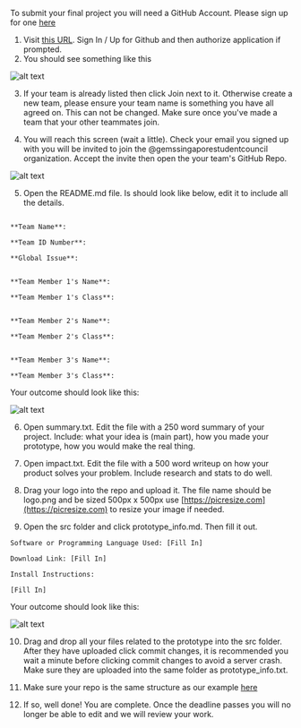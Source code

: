 To submit your final project you will need a GitHub Account. Please sign up for one [here](https://github.com/join)

1. Visit [this URL](https://classroom.github.com/g/olVdmXxo). Sign In / Up for Github and then authorize application if prompted.
2. You should see something like this

![alt text](https://github.com/gemssingaporestudentcouncil/innovationweek2020/blob/master/resources/submitimages/Screen%20Shot%202020-01-03%20at%2012.02.30%20PM.png?raw=true)

3. If your team is already listed then click Join next to it. Otherwise create a new team, please ensure your team name is something you have all agreed on. This can not be changed. Make sure once you've made a team that your other teammates join.

4. You will reach this screen (wait a little). Check your email you signed up with you will be invited to join the
@gemssingaporestudentcouncil organization. Accept the invite then open the your team's GitHub Repo.

![alt text](https://github.com/gemssingaporestudentcouncil/innovationweek2020/blob/master/resources/submitimages/Screen%20Shot%202019-12-29%20at%209.14.02%20AM.png?raw=true)

5. Open the README.md file. Is should look like below, edit it to include all the details.

```

**Team Name**: 

**Team ID Number**: 

**Global Issue**: 


**Team Member 1's Name**: 

**Team Member 1's Class**: 


**Team Member 2's Name**: 

**Team Member 2's Class**: 


**Team Member 3's Name**: 

**Team Member 3's Class**: 

```

Your outcome should look like this:

![alt text](https://github.com/gemssingaporestudentcouncil/innovationweek2020/blob/master/resources/submitimages/Screen%20Shot%202019-12-29%20at%209.21.55%20AM.png?raw=true)

6. Open summary.txt. Edit the file with a 250 word summary of your project. Include: what your idea is (main part), how you made your prototype, how you would make the real thing.

7. Open impact.txt. Edit the file with a 500 word writeup on how your product solves your problem. Include research and stats to do well.

8. Drag your logo into the repo and upload it. The file name should be logo.png and be sized 500px x 500px use [https://picresize.com](https://picresize.com) to resize your image if needed.

9. Open the src folder and click prototype_info.md. Then fill it out.

```
Software or Programming Language Used: [Fill In]

Download Link: [Fill In]

Install Instructions: 

[Fill In]

```

Your outcome should look like this:

![alt text](https://github.com/gemssingaporestudentcouncil/innovationweek2020/blob/master/resources/submitimages/Screen%20Shot%202019-12-29%20at%2011.00.20%20AM.png?raw=true)

10. Drag and drop all your files related to the prototype into the src folder. After they have uploaded click commit changes, it is recommended you wait a minute before clicking commit changes to avoid a server crash. Make sure they are uploaded into the same folder as prototype_info.txt.

11. Make sure your repo is the same structure as our example [here](https://github.com/gemssingaporestudentcouncil/innovationweek2020/tree/master/projects/0-Hello_World)

12. If so, well done! You are complete. Once the deadline passes you will no longer be able to edit and we will review your work.
